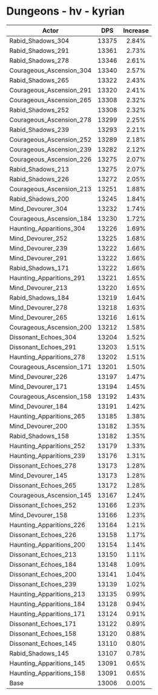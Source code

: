 # Dungeons - hv - kyrian
| Actor | DPS | Increase |
|---|:---:|:---:|
|Rabid_Shadows_304|13375|2.84%|
|Rabid_Shadows_291|13361|2.73%|
|Rabid_Shadows_278|13346|2.61%|
|Courageous_Ascension_304|13340|2.57%|
|Rabid_Shadows_265|13322|2.43%|
|Courageous_Ascension_291|13320|2.41%|
|Courageous_Ascension_265|13308|2.32%|
|Rabid_Shadows_252|13308|2.32%|
|Courageous_Ascension_278|13299|2.25%|
|Rabid_Shadows_239|13293|2.21%|
|Courageous_Ascension_252|13289|2.18%|
|Courageous_Ascension_239|13282|2.12%|
|Courageous_Ascension_226|13275|2.07%|
|Rabid_Shadows_213|13275|2.07%|
|Rabid_Shadows_226|13272|2.05%|
|Courageous_Ascension_213|13251|1.88%|
|Rabid_Shadows_200|13245|1.84%|
|Mind_Devourer_304|13232|1.74%|
|Courageous_Ascension_184|13230|1.72%|
|Haunting_Apparitions_304|13226|1.69%|
|Mind_Devourer_252|13225|1.68%|
|Mind_Devourer_239|13222|1.66%|
|Mind_Devourer_291|13222|1.66%|
|Rabid_Shadows_171|13222|1.66%|
|Haunting_Apparitions_291|13221|1.65%|
|Mind_Devourer_213|13220|1.65%|
|Rabid_Shadows_184|13219|1.64%|
|Mind_Devourer_278|13218|1.63%|
|Mind_Devourer_265|13216|1.61%|
|Courageous_Ascension_200|13212|1.58%|
|Dissonant_Echoes_304|13204|1.52%|
|Dissonant_Echoes_291|13203|1.51%|
|Haunting_Apparitions_278|13202|1.51%|
|Courageous_Ascension_171|13201|1.50%|
|Mind_Devourer_226|13197|1.47%|
|Mind_Devourer_171|13194|1.45%|
|Courageous_Ascension_158|13192|1.43%|
|Mind_Devourer_184|13191|1.42%|
|Haunting_Apparitions_265|13185|1.38%|
|Mind_Devourer_200|13182|1.35%|
|Rabid_Shadows_158|13182|1.35%|
|Haunting_Apparitions_252|13179|1.33%|
|Haunting_Apparitions_239|13176|1.31%|
|Dissonant_Echoes_278|13173|1.28%|
|Mind_Devourer_145|13173|1.28%|
|Dissonant_Echoes_265|13172|1.28%|
|Courageous_Ascension_145|13167|1.24%|
|Dissonant_Echoes_252|13166|1.23%|
|Mind_Devourer_158|13166|1.23%|
|Haunting_Apparitions_226|13164|1.21%|
|Dissonant_Echoes_226|13158|1.17%|
|Haunting_Apparitions_200|13154|1.14%|
|Dissonant_Echoes_213|13150|1.11%|
|Dissonant_Echoes_184|13148|1.09%|
|Dissonant_Echoes_200|13141|1.04%|
|Dissonant_Echoes_239|13139|1.02%|
|Haunting_Apparitions_213|13135|0.99%|
|Haunting_Apparitions_184|13128|0.94%|
|Haunting_Apparitions_171|13124|0.91%|
|Dissonant_Echoes_171|13122|0.89%|
|Dissonant_Echoes_158|13120|0.88%|
|Dissonant_Echoes_145|13110|0.80%|
|Rabid_Shadows_145|13107|0.78%|
|Haunting_Apparitions_145|13091|0.65%|
|Haunting_Apparitions_158|13091|0.65%|
|Base|13006|0.00%|
